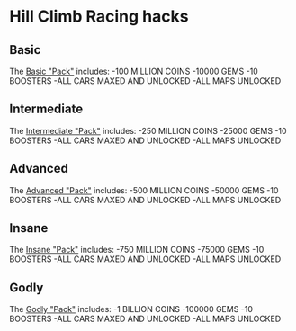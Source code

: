 # Hill Climb Racing hacks

## Basic
The [Basic "Pack"](basic/settings.dat) includes:
  -100 MILLION COINS
  -10000 GEMS
  -10 BOOSTERS
  -ALL CARS MAXED AND UNLOCKED
  -ALL MAPS UNLOCKED

## Intermediate
The [Intermediate "Pack"](intermediate/settings.dat) includes:
  -250 MILLION COINS
  -25000 GEMS
  -10 BOOSTERS
  -ALL CARS MAXED AND UNLOCKED
  -ALL MAPS UNLOCKED

## Advanced
The [Advanced "Pack"](advanced/settings.dat) includes:
  -500 MILLION COINS
  -50000 GEMS
  -10 BOOSTERS
  -ALL CARS MAXED AND UNLOCKED
  -ALL MAPS UNLOCKED

## Insane
The [Insane "Pack"](insane/settings.dat) includes:
  -750 MILLION COINS
  -75000 GEMS
  -10 BOOSTERS
  -ALL CARS MAXED AND UNLOCKED
  -ALL MAPS UNLOCKED

## Godly
The [Godly "Pack"](godly/settings.dat) includes:
  -1 BILLION COINS
  -100000 GEMS
  -10 BOOSTERS
  -ALL CARS MAXED AND UNLOCKED
  -ALL MAPS UNLOCKED
